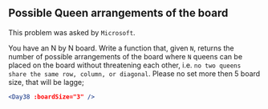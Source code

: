 ## Possible Queen arrangements of the board

This problem was asked by `Microsoft`.

You have an N by N board. Write a function that, given `N`, returns the number of possible arrangements of the board where `N` queens can be placed on the board without threatening each other, i.e. `no two queens share the same row, column, or diagonal`.
Please no set more then 5 board size, that will be lagge;

```jsx
<Day38 :boardSize="3" />
```
